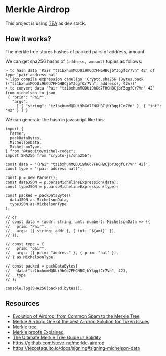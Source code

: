 # Merkle Airdrop

This project is using [TEA](https://github.com/alis-is/tea) as dev stack.

## How it works?

The merkle tree stores hashes of packed pairs of address, amount.

We can get sha256 hashs of `(address, amount)` tuples as follows:

```
> tc hash data 'Pair "tz1bxhumMQDUi9hGd7FHGHBCjbY3qgfCr7Vn" 42' of type 'pair address nat'
> ligo compile expression cameligo 'Crypto.sha256 (Bytes.pack (("tz1bxhumMQDUi9hGd7FHGHBCjbY3qgfCr7Vn": address), 42n))'
> tc convert data 'Pair "tz1bxhumMQDUi9hGd7FHGHBCjbY3qgfCr7Vn" 42' from michelson to json
 { "prim": "Pair",
   "args":
     [ { "string": "tz1bxhumMQDUi9hGd7FHGHBCjbY3qgfCr7Vn" }, { "int": "42" } ] }
```

We can generate the hash in javascript like this:

```
import {
  Parser,
  packDataBytes,
  MichelsonData,
  MichelsonType,
} from "@taquito/michel-codec";
import SHA256 from "crypto-js/sha256";

const data = '(Pair "tz1bxhumMQDUi9hGd7FHGHBCjbY3qgfCr7Vn" 42)';
const type = "(pair address nat)";

const p = new Parser();
const dataJSON = p.parseMichelineExpression(data);
const typeJSON = p.parseMichelineExpression(type);

const packed = packDataBytes(
  dataJSON as MichelsonData,
  typeJSON as MichelsonType
);

// or
// const data = (addr: string, amt: number): MichelsonData => ({
//   prim: "Pair",
//   args: [{ string: addr }, { int: `${amt}` }],
// });

// const type = {
//   prim: "pair",
//   args: [{ prim: "address" }, { prim: "nat" }],
// } as MichelsonType;

// const packed = packDataBytes(
//   data("tz1bxhumMQDUi9hGd7FHGHBCjbY3qgfCr7Vn", 42),
//   type
// );

console.log(SHA256(packed.bytes));
```

## Resources

- [Evolution of Airdrop: from Common Spam to the Merkle Tree](https://hackernoon.com/evolution-of-airdrop-from-common-spam-to-the-merkle-tree-30caa2344170)
- [Merkle Airdrop: One of the best Airdrop Solution for Token Issues](https://medium.com/mochilab/merkle-airdrop-one-of-the-best-airdrop-solution-for-token-issues-e2279df1c5c1)
- [Merkle tree](https://en.wikipedia.org/wiki/Merkle_tree)
- [Merkle proofs Explained](https://medium.com/crypto-0-nite/merkle-proofs-explained-6dd429623dc5)
- [The Ultimate Merkle Tree Guide in Solidity](https://soliditydeveloper.com/merkle-tree)
- <https://github.com/steve-ng/merkle-airdrop>
- <https://tezostaquito.io/docs/signing#signing-michelson-data>
